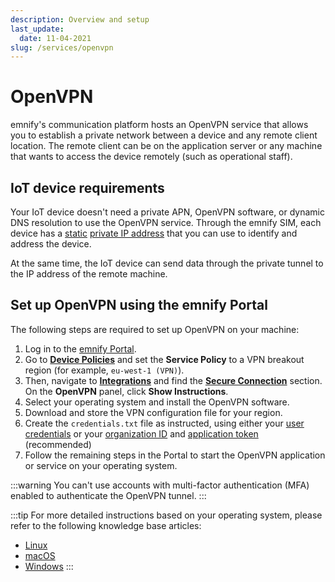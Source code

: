 ```yaml
---
description: Overview and setup
last_update: 
  date: 11-04-2021
slug: /services/openvpn
---
```


# OpenVPN

emnify's communication platform hosts an OpenVPN service that allows you to establish a private network between a device and any remote client location.
The remote client can be on the application server or any machine that wants to access the device remotely (such as operational staff).

## IoT device requirements

Your IoT device doesn't need a private APN, OpenVPN software, or dynamic DNS resolution to use the OpenVPN service.
Through the emnify SIM, each device has a [static](/glossary#static-ip) [private IP address](/glossary#private-ip) that you can use to identify and address the device.

<!--This image is missing: OpenVPN.png -->
<!-- image caption: OpenVPN System Overview -->

At the same time, the IoT device can send data through the private tunnel to the IP address of the remote machine.

## Set up OpenVPN using the emnify Portal

The following steps are required to set up OpenVPN on your machine:

1. Log in to the [emnify Portal](https://portal.emnify.com/). 
1. Go to [**Device Policies**](https://portal.emnify.com/device-policies) and set the **Service Policy** to a VPN breakout region (for example, `eu-west-1 (VPN)`).
1. Then, navigate to [**Integrations**](https://portal.emnify.com/integrations) and find the [**Secure Connection**](https://portal.emnify.com/integrations#secure-connection) section. 
On the **OpenVPN** panel, click **Show Instructions**. 
1. Select your operating system and install the OpenVPN software.
1. Download and store the VPN configuration file for your region.
1. Create the `credentials.txt` file as instructed, using either your [user credentials](https://portal.emnify.com/user-settings) or your [organization ID](https://portal.emnify.com/organisation-settings/details) and [application token](https://portal.emnify.com/integrations#application-tokens) (recommended)
1. Follow the remaining steps in the Portal to start the OpenVPN application or service on your operating system.

:::warning
You can't use accounts with multi-factor authentication (MFA) enabled to authenticate the OpenVPN tunnel.
:::

:::tip
For more detailed instructions based on your operating system, please refer to the following knowledge base articles:

- [Linux](/integration-guides/openvpn-linux-ubuntu)
- [macOS](/integration-guides/openvpn-macos)
- [Windows](/integration-guides/openvpn-windows) 
:::
